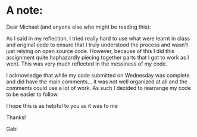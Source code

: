 # A note:

Dear Michael (and anyone else who might be reading this):

As I said in my reflection, I tried really hard to use what were learnt in class and original code to ensure that I truly understood the process and wasn't just relying on open source code. However, because of this I did this assignment quite haphazardly piecing together parts that I got to work as I went. This was very much reflected in the messiness of my code.

I acknowledge that while my code submitted on Wednesday was complete and did have the main comments... it was not well organized at all and the comments could use a lot of work. As such I decided to rearrange my code to be easier to follow.

I hope this is as helpful to you as it was to me 

Thanks!

Gabi
